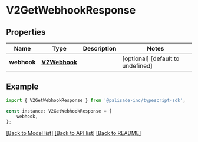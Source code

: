 # V2GetWebhookResponse


## Properties

Name | Type | Description | Notes
------------ | ------------- | ------------- | -------------
**webhook** | [**V2Webhook**](V2Webhook.md) |  | [optional] [default to undefined]

## Example

```typescript
import { V2GetWebhookResponse } from '@palisade-inc/typescript-sdk';

const instance: V2GetWebhookResponse = {
    webhook,
};
```

[[Back to Model list]](../README.md#documentation-for-models) [[Back to API list]](../README.md#documentation-for-api-endpoints) [[Back to README]](../README.md)
